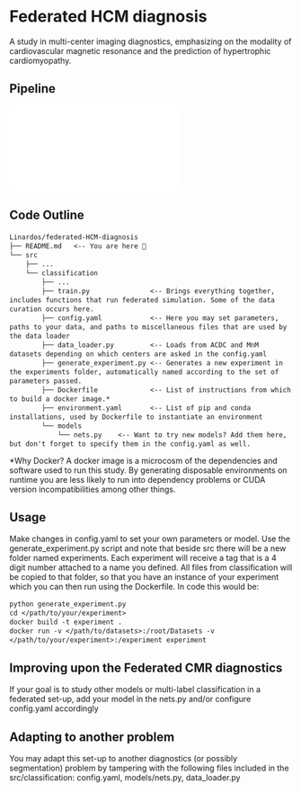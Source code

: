 # Federated HCM diagnosis
A study in multi-center imaging diagnostics, emphasizing on the modality of cardiovascular magnetic resonance and the prediction of hypertrophic cardiomyopathy.

## Pipeline
![](docs/pipeline.pdf)

## Code Outline
```
Linardos/federated-HCM-diagnosis
├── README.md   <-- You are here 📌
└── src
    ├── ...    
    └── classification    
        ├── ...   
        ├── train.py               <-- Brings everything together, includes functions that run federated simulation. Some of the data curation occurs here.
        ├── config.yaml            <-- Here you may set parameters, paths to your data, and paths to miscellaneous files that are used by the data loader
        ├── data_loader.py         <-- Loads from ACDC and MnM datasets depending on which centers are asked in the config.yaml
        ├── generate_experiment.py <-- Generates a new experiment in the experiments folder, automatically named according to the set of parameters passed.
        ├── Dockerfile             <-- List of instructions from which to build a docker image.*
        ├── environment.yaml       <-- List of pip and conda installations, used by Dockerfile to instantiate an environment
        └── models    
            └── nets.py    <-- Want to try new models? Add them here, but don't forget to specify them in the config.yaml as well.
```

*Why Docker? A docker image is a microcosm of the dependencies and software used to run this study. By generating disposable environments on runtime you are less likely to run into dependency problems or CUDA version incompatibilities among other things.


## Usage
Make changes in config.yaml to set your own parameters or model. Use the generate_experiment.py script and note that beside src there will be a new folder named experiments. Each experiment will receive a tag that is a 4 digit number attached to a name you defined. All files from classification will be copied to that folder, so that you have an instance of your experiment which you can then run using the Dockerfile. In code this would be:
```shell
python generate_experiment.py
cd </path/to/your/experiment>
docker build -t experiment .
docker run -v </path/to/datasets>:/root/Datasets -v </path/to/your/experiment>:/experiment experiment
```

## Improving upon the Federated CMR diagnostics
If your goal is to study other models or multi-label classification in a federated set-up, add your model in the nets.py and/or configure config.yaml accordingly

## Adapting to another problem
You may adapt this set-up to another diagnostics (or possibly segmentation) problem by tampering with the following files included in the src/classification: config.yaml, models/nets.py, data_loader.py
